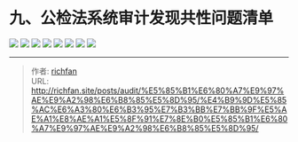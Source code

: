 # 九、公检法系统审计发现共性问题清单

![](https://img.richfan.site/audit/审计发现共性问题清单/九、公检法系统审计发现共性问题清单/公检法系统审计发现共性问题清单_页面_087.webp)
![](https://img.richfan.site/audit/审计发现共性问题清单/九、公检法系统审计发现共性问题清单/公检法系统审计发现共性问题清单_页面_088.webp)
![](https://img.richfan.site/audit/审计发现共性问题清单/九、公检法系统审计发现共性问题清单/公检法系统审计发现共性问题清单_页面_089.webp)
![](https://img.richfan.site/audit/审计发现共性问题清单/九、公检法系统审计发现共性问题清单/公检法系统审计发现共性问题清单_页面_090.webp)
![](https://img.richfan.site/audit/审计发现共性问题清单/九、公检法系统审计发现共性问题清单/公检法系统审计发现共性问题清单_页面_091.webp)
![](https://img.richfan.site/audit/审计发现共性问题清单/九、公检法系统审计发现共性问题清单/公检法系统审计发现共性问题清单_页面_092.webp)
![](https://img.richfan.site/audit/审计发现共性问题清单/九、公检法系统审计发现共性问题清单/公检法系统审计发现共性问题清单_页面_093.webp)
![](https://img.richfan.site/audit/审计发现共性问题清单/九、公检法系统审计发现共性问题清单/公检法系统审计发现共性问题清单_页面_094.webp)


---

> 作者: [richfan](https://richfan.site/)  
> URL: http://richfan.site/posts/audit/%E5%85%B1%E6%80%A7%E9%97%AE%E9%A2%98%E6%B8%85%E5%8D%95/%E4%B9%9D%E5%85%AC%E6%A3%80%E6%B3%95%E7%B3%BB%E7%BB%9F%E5%AE%A1%E8%AE%A1%E5%8F%91%E7%8E%B0%E5%85%B1%E6%80%A7%E9%97%AE%E9%A2%98%E6%B8%85%E5%8D%95/  

